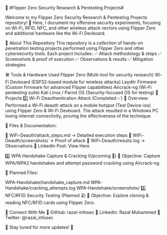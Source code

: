 🔐 #Flipper Zero Security Research & Pentesting Projects#

Welcome to my Flipper Zero Security Research & Pentesting Projects repository! 🚀 Here, I document my offensive security experiments, focusing on Wi-Fi, RFID, NFC, and other wireless attack vectors using Flipper Zero and additional hardware like the Wi-Fi Devboard.

📌 About This Repository
This repository is a collection of hands-on penetration testing projects performed using Flipper Zero and other cybersecurity tools. Each project includes:
✅ Attack methodology & steps
✅ Screenshots & proof of execution
✅ Observations & results
✅ Mitigation strategies

🛠️ Tools & Hardware Used
Flipper Zero (Multi-tool for security research)
Wi-Fi Devboard (ESP32-based module for wireless attacks)
Leyditr Firmware (Custom firmware for advanced Flipper capabilities)
Aircrack-ng (Wi-Fi pentesting suite)
Kali Linux / Parrot OS (Security-focused OS for testing)
🚀 Projects
1️⃣ Wi-Fi Deauthentication Attack (Completed ✅)
📌 Overview: Performed a Wi-Fi deauth attack on a mobile hotspot (Test Device-ios) using Flipper Zero & Wi-Fi Devboard. The attack resulted in a Windows PC losing internet connectivity, proving the effectiveness of the technique.

📂 Files & Documentation:

📜 WiFi-Deauth/attack_steps.md → Detailed execution steps
📸 WiFi-Deauth/screenshots/ → Proof of attack
📝 WiFi-Deauth/results.log → Observations
🔗 LinkedIn Post: View Here

2️⃣ WPA Handshake Capture & Cracking (Upcoming 🔄)
📌 Objective: Capture WPA/WPA2 handshakes and attempt password cracking using Aircrack-ng.

📂 Planned Files:

WPA-Handshake/handshake_capture.md
WPA-Handshake/cracking_attempts.log
WPA-Handshake/screenshots/
3️⃣ NFC/RFID Security Testing (Planned ⏳)
📌 Objective: Explore cloning & reading NFC/RFID cards using Flipper Zero.

📢 Connect With Me
📌 GitHub: razal-infosec
📌 LinkedIn: Razal Muhammed
📌 Twitter: @razal_infosec

🔔 Stay tuned for more updates! 🚀
